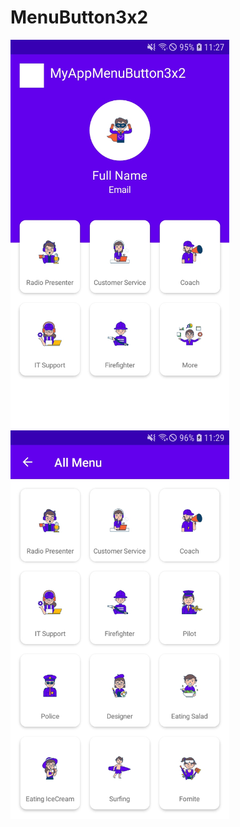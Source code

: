 # MenuButton3x2
 
<img src="https://github.com/achmad-wahyudi/MenuButton3x2/blob/main/Img/ss1.jpg" width="350">
<img src="https://github.com/achmad-wahyudi/MenuButton3x2/blob/main/Img/ss2.jpg" width="350">
